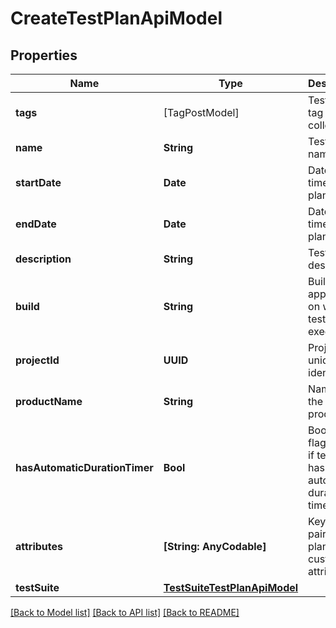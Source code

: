 # CreateTestPlanApiModel

## Properties
Name | Type | Description | Notes
------------ | ------------- | ------------- | -------------
**tags** | [TagPostModel] | Test plan tag names collection | [optional] 
**name** | **String** | Test plan name | 
**startDate** | **Date** | Date and time of test plan start | [optional] 
**endDate** | **Date** | Date and time of test plan end | [optional] 
**description** | **String** | Test plan description | [optional] 
**build** | **String** | Build of the application on which test plan is executed | [optional] 
**projectId** | **UUID** | Project unique identifier | 
**productName** | **String** | Name of the testing product | [optional] 
**hasAutomaticDurationTimer** | **Bool** | Boolean flag defines if test plan has automatic duration timer | [optional] 
**attributes** | **[String: AnyCodable]** | Key value pair of test plan custom attributes | 
**testSuite** | [**TestSuiteTestPlanApiModel**](TestSuiteTestPlanApiModel.md) |  | [optional] 

[[Back to Model list]](../README.md#documentation-for-models) [[Back to API list]](../README.md#documentation-for-api-endpoints) [[Back to README]](../README.md)


